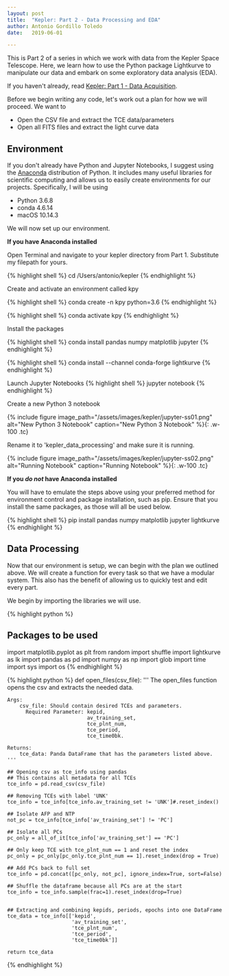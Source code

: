 ```yaml
---
layout: post
title:  "Kepler: Part 2 - Data Processing and EDA"
author: Antonio Gordillo Toledo
date:   2019-06-01

---
```

This is Part 2 of a series in which we work with data from the Kepler Space Telescope. Here, we learn how to use the Python package Lightkurve to manipulate our data and embark on some exploratory data analysis (EDA).

If you haven't already, read [Kepler: Part 1 - Data Acquisition](/kepler-part-1/).

Before we begin writing any code, let's work out a plan for how we will proceed. We want to

* Open the CSV file and extract the TCE data/parameters
* Open all FITS files and extract the light curve data

## Environment 
If you don't already have Python and Jupyter Notebooks, I suggest using the [Anaconda](https://www.anaconda.com/distribution/) distribution of Python. It includes many useful libraries for scientific computing and allows us to easily create environments for our projects. Specifically, I will be using

* Python 3.6.8
* conda 4.6.14
* macOS 10.14.3

We will now set up our environment. 

**If you have Anaconda installed**

Open Terminal and navigate to your kepler directory from Part 1. Substitute my filepath for yours.

{% highlight shell %}
cd /Users/antonio/kepler
{% endhighlight %}

Create and activate an environment called kpy

{% highlight shell %}
conda create -n kpy python=3.6
{% endhighlight %}

{% highlight shell %}
conda activate kpy
{% endhighlight %}

Install the packages

{% highlight shell %}
conda install pandas numpy matplotlib jupyter
{% endhighlight %}

{% highlight shell %}
conda install --channel conda-forge lightkurve
{% endhighlight %}

Launch Jupyter Notebooks
{% highlight shell %}
jupyter notebook
{% endhighlight %}

Create a new Python 3 notebook

{% include figure image_path="/assets/images/kepler/jupyter-ss01.png" alt="New Python 3 Notebook" caption="New Python 3 Notebook" %}{: .w-100 .tc}

Rename it to 'kepler_data_processing' and make sure it is running.

{% include figure image_path="/assets/images/kepler/jupyter-ss02.png" alt="Running Notebook" caption="Running Notebook" %}{: .w-100 .tc}

**If you *do not* have Anaconda installed**

You will have to emulate the steps above using your preferred method for environment control and package installation, such as pip. Ensure that you install the same packages, as those will all be used below.

{% highlight shell %}
pip install pandas numpy matplotlib jupyter lightkurve
{% endhighlight %}


## Data Processing
Now that our environment is setup, we can begin with the plan we outlined above. We will create a function for every task so that we have a modular system. This also has the benefit of allowing us to quickly test and edit every part.

We begin by importing the libraries we will use.

{% highlight python %}
## Packages to be used
import matplotlib.pyplot as plt
from random import shuffle
import lightkurve as lk
import pandas as pd
import numpy as np
import glob
import time
import sys
import os
{% endhighlight %}

{% highlight python %}
def open_files(csv_file):
    '''
    The open_files function opens the csv and extracts the needed data.
    
    Args: 
        csv_file: Should contain desired TCEs and parameters. 
          Required Parameter: kepid,
                              av_training_set,
                              tce_plnt_num,
                              tce_period,
                              tce_time0bk.
    
    Returns:
        tce_data: Panda DataFrame that has the parameters listed above.
    '''
    
    ## Opening csv as tce_info using pandas
    ## This contains all metadata for all TCEs
    tce_info = pd.read_csv(csv_file)
    
    ## Removing TCEs with label 'UNK'
    tce_info = tce_info[tce_info.av_training_set != 'UNK']#.reset_index() 
    
    ## Isolate AFP and NTP
    not_pc = tce_info[tce_info['av_training_set'] != 'PC']

    ## Isolate all PCs
    pc_only = all_of_it[tce_info['av_training_set'] == 'PC']

    ## Only keep TCE with tce_plnt_num == 1 and reset the index
    pc_only = pc_only[pc_only.tce_plnt_num == 1].reset_index(drop = True)

    ## Add PCs back to full set
    tce_info = pd.concat([pc_only, not_pc], ignore_index=True, sort=False)

    ## Shuffle the dataframe because all PCs are at the start
    tce_info = tce_info.sample(frac=1).reset_index(drop=True)
    

    ## Extracting and combining kepids, periods, epochs into one DataFrame
    tce_data = tce_info[['kepid', 
                         'av_training_set', 
                         'tce_plnt_num', 
                         'tce_period', 
                         'tce_time0bk']]
    
    return tce_data
{% endhighlight %}